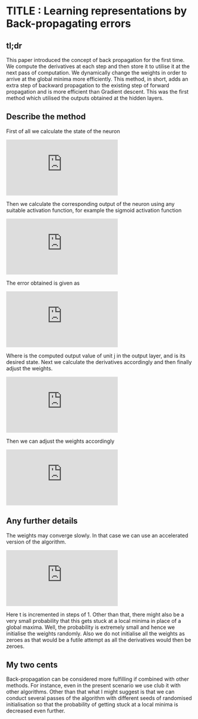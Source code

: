 # TITLE : Learning representations by Back-propagating errors

## tl;dr
This paper introduced the concept of back propagation for the first time. We compute the derivatives at each step and then store it to utilise it at the next pass of computation. We dynamically change the weights in order to arrive at the global minima more efficiently. This method, in short, adds an extra step of backward propagation to the existing step of forward propagation and is more efficient than Gradient descent. This was the first method which utilised the outputs obtained at the hidden layers.

## Describe the method
First of all we calculate the state of the neuron 

![.](https://s0.wp.com/latex.php?latex=%5Cdisplaystyle+x_j+%3D+%5Csum_%7Bi%7D+y_%7Bi%7D+w_%7Bij%7D&bg=ffffff&fg=000&s=0)

Then we calculate the corresponding output of the neuron using any suitable activation function, for example the sigmoid activation function

![.](https://s0.wp.com/latex.php?latex=%5Cdisplaystyle+y_j+%3D+%5Cfrac%7B1%7D%7B1+%2B+e%5E%7B-x_j%7D%7D&bg=ffffff&fg=000&s=0)

The error obtained is given as

![.](https://s0.wp.com/latex.php?latex=%5Cdisplaystyle+E+%3D+%5Cfrac%7B1%7D%7B2%7D%5Csum_%7Bj%7D%28y_j+-+d_j%29%5E2&bg=ffffff&fg=000&s=0)

Where  is the computed output value of unit j in the output layer, and  is its desired state. Next we calculate the derivatives accordingly and then finally adjust the weights.

![.](https://s0.wp.com/latex.php?latex=%5Cdisplaystyle+%5Cfrac%7B%5Cpartial+E%7D%7B%5Cpartial+y_j%7D+%5Cfrac%7B1%7D%7B2%7D%5Csum_%7Bj%7D%28y_j+-+d_j%29%5E2+%3D+y_j+-+d_j++&bg=ffffff&fg=000&s=0)

Then we can adjust the weights accordingly

![.](https://s0.wp.com/latex.php?latex=%5Cdisplaystyle+%5CDelta+w+%3D+-+%5Cepsilon+%5Cfrac%7B%5Cpartial+E%7D%7B%5Cpartial+w%7D&bg=ffffff&fg=000&s=0)

## Any further details
The weights may converge slowly. In that case we can use an accelerated version of the algorithm. 

![.](https://s0.wp.com/latex.php?latex=%5Cdisplaystyle+%5CDelta+w%28t%29+%3D+-+%5Cepsilon+%5Cfrac%7B%5Cpartial+E%7D%7B%5Cpartial+w%7D%28t%29+%2B+%5Calpha+%5CDelta+w%28t-1%29&bg=ffffff&fg=000&s=0)

Here t is incremented in steps of 1.
Other than that, there might also be a very small probability that this gets stuck at a local minima in place of a global maxima. Well, the probability is extremely small and hence we initialise the weights randomly. Also we do not initialise all the weights as zeroes as that would be a futile attempt as all the derivatives would then be zeroes.
## My two cents
Back-propagation can be considered more fulfilling if combined with other methods. For instance, even in the present scenario we use club it with other algorithms. Other than that what I might suggest is that we can conduct several passes of the algorithm with different seeds of randomised initialisation so that the probability of getting stuck at a local minima is decreased even further.

